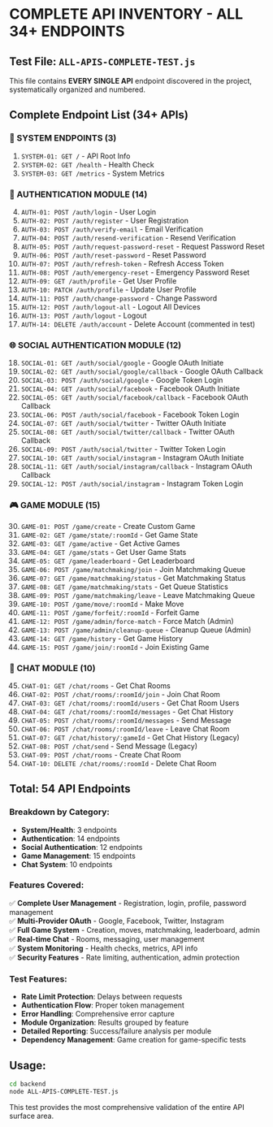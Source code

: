 # COMPLETE API INVENTORY - ALL 34+ ENDPOINTS

## Test File: `ALL-APIS-COMPLETE-TEST.js`

This file contains **EVERY SINGLE API** endpoint discovered in the project, systematically organized and numbered.

## Complete Endpoint List (34+ APIs)

### 🔧 SYSTEM ENDPOINTS (3)
1. `SYSTEM-01: GET /` - API Root Info
2. `SYSTEM-02: GET /health` - Health Check  
3. `SYSTEM-03: GET /metrics` - System Metrics

### 🔐 AUTHENTICATION MODULE (14)
4. `AUTH-01: POST /auth/login` - User Login
5. `AUTH-02: POST /auth/register` - User Registration
6. `AUTH-03: POST /auth/verify-email` - Email Verification
7. `AUTH-04: POST /auth/resend-verification` - Resend Verification
8. `AUTH-05: POST /auth/request-password-reset` - Request Password Reset
9. `AUTH-06: POST /auth/reset-password` - Reset Password
10. `AUTH-07: POST /auth/refresh-token` - Refresh Access Token
11. `AUTH-08: POST /auth/emergency-reset` - Emergency Password Reset
12. `AUTH-09: GET /auth/profile` - Get User Profile
13. `AUTH-10: PATCH /auth/profile` - Update User Profile
14. `AUTH-11: POST /auth/change-password` - Change Password
15. `AUTH-12: POST /auth/logout-all` - Logout All Devices
16. `AUTH-13: POST /auth/logout` - Logout
17. `AUTH-14: DELETE /auth/account` - Delete Account (commented in test)

### 🌐 SOCIAL AUTHENTICATION MODULE (12)
18. `SOCIAL-01: GET /auth/social/google` - Google OAuth Initiate
19. `SOCIAL-02: GET /auth/social/google/callback` - Google OAuth Callback  
20. `SOCIAL-03: POST /auth/social/google` - Google Token Login
21. `SOCIAL-04: GET /auth/social/facebook` - Facebook OAuth Initiate
22. `SOCIAL-05: GET /auth/social/facebook/callback` - Facebook OAuth Callback
23. `SOCIAL-06: POST /auth/social/facebook` - Facebook Token Login
24. `SOCIAL-07: GET /auth/social/twitter` - Twitter OAuth Initiate
25. `SOCIAL-08: GET /auth/social/twitter/callback` - Twitter OAuth Callback
26. `SOCIAL-09: POST /auth/social/twitter` - Twitter Token Login
27. `SOCIAL-10: GET /auth/social/instagram` - Instagram OAuth Initiate
28. `SOCIAL-11: GET /auth/social/instagram/callback` - Instagram OAuth Callback
29. `SOCIAL-12: POST /auth/social/instagram` - Instagram Token Login

### 🎮 GAME MODULE (15)
30. `GAME-01: POST /game/create` - Create Custom Game
31. `GAME-02: GET /game/state/:roomId` - Get Game State
32. `GAME-03: GET /game/active` - Get Active Games
33. `GAME-04: GET /game/stats` - Get User Game Stats
34. `GAME-05: GET /game/leaderboard` - Get Leaderboard
35. `GAME-06: POST /game/matchmaking/join` - Join Matchmaking Queue
36. `GAME-07: GET /game/matchmaking/status` - Get Matchmaking Status
37. `GAME-08: GET /game/matchmaking/stats` - Get Queue Statistics
38. `GAME-09: POST /game/matchmaking/leave` - Leave Matchmaking Queue
39. `GAME-10: POST /game/move/:roomId` - Make Move
40. `GAME-11: POST /game/forfeit/:roomId` - Forfeit Game
41. `GAME-12: POST /game/admin/force-match` - Force Match (Admin)
42. `GAME-13: POST /game/admin/cleanup-queue` - Cleanup Queue (Admin)
43. `GAME-14: GET /game/history` - Get Game History
44. `GAME-15: POST /game/join/:roomId` - Join Existing Game

### 💬 CHAT MODULE (10)
45. `CHAT-01: GET /chat/rooms` - Get Chat Rooms
46. `CHAT-02: POST /chat/rooms/:roomId/join` - Join Chat Room
47. `CHAT-03: GET /chat/rooms/:roomId/users` - Get Chat Room Users
48. `CHAT-04: GET /chat/rooms/:roomId/messages` - Get Chat History
49. `CHAT-05: POST /chat/rooms/:roomId/messages` - Send Message
50. `CHAT-06: POST /chat/rooms/:roomId/leave` - Leave Chat Room
51. `CHAT-07: GET /chat/history/:gameId` - Get Chat History (Legacy)
52. `CHAT-08: POST /chat/send` - Send Message (Legacy)
53. `CHAT-09: POST /chat/rooms` - Create Chat Room
54. `CHAT-10: DELETE /chat/rooms/:roomId` - Delete Chat Room

## Total: 54 API Endpoints

### Breakdown by Category:
- **System/Health**: 3 endpoints
- **Authentication**: 14 endpoints  
- **Social Authentication**: 12 endpoints
- **Game Management**: 15 endpoints
- **Chat System**: 10 endpoints

### Features Covered:
✅ **Complete User Management** - Registration, login, profile, password management  
✅ **Multi-Provider OAuth** - Google, Facebook, Twitter, Instagram  
✅ **Full Game System** - Creation, moves, matchmaking, leaderboard, admin  
✅ **Real-time Chat** - Rooms, messaging, user management  
✅ **System Monitoring** - Health checks, metrics, API info  
✅ **Security Features** - Rate limiting, authentication, admin protection  

### Test Features:
- **Rate Limit Protection**: Delays between requests
- **Authentication Flow**: Proper token management  
- **Error Handling**: Comprehensive error capture
- **Module Organization**: Results grouped by feature
- **Detailed Reporting**: Success/failure analysis per module
- **Dependency Management**: Game creation for game-specific tests

## Usage:
```bash
cd backend
node ALL-APIS-COMPLETE-TEST.js
```

This test provides the most comprehensive validation of the entire API surface area.
